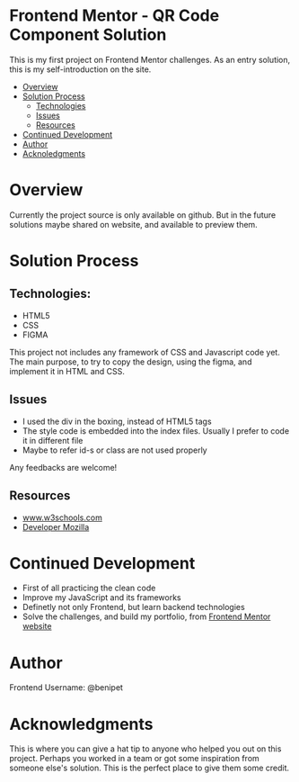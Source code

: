 # Frontend Mentor - QR Code Component Solution

This is my first project on Frontend Mentor challenges. 
As an entry solution, this is my self-introduction on the site.

- [Overview](#overview)
- [Solution Process](#Solution-Process)
  - [Technologies](#Technologies)
  - [Issues](#Issues)
  - [Resources](#Resources)
- [Continued Development](#Continued-Development)
- [Author](#Author)
- [Acknoledgments](#Acknowledgments)


  

# Overview

Currently the project source is only available on github. But in the future
solutions maybe shared on website, and available to preview them.

# Solution Process

## Technologies:

- HTML5
- CSS
- FIGMA

This project not includes any framework of CSS and Javascript code yet. 
The main purpose, to try to copy the design, using the figma, and implement
it in HTML and CSS. 

## Issues

- I used the div in the boxing, instead of HTML5 tags
- The style code is embedded into the index files. Usually I prefer to code it in different file
- Maybe to refer id-s or class are not used properly

Any feedbacks are welcome!

## Resources
- www.w3schools.com
- [Developer Mozilla](https://developer.mozilla.org/en-US/)

# Continued Development

- First of all practicing the clean code
- Improve my JavaScript and its frameworks
- Definetly not only Frontend, but learn backend technologies
- Solve the challenges, and build my portfolio, from [Frontend Mentor website](https://www.frontendmentor.io)

# Author
Frontend Username: @benipet

# Acknowledgments

This is where you can give a hat tip to anyone who helped you out on this project. Perhaps you worked in a team or got some inspiration from someone else's solution. This is the perfect place to give them some credit.
